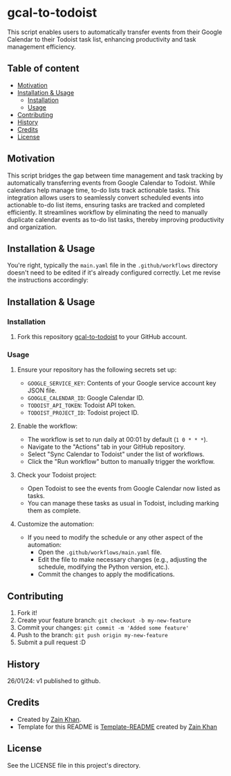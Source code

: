 # gcal-to-todoist
This script enables users to automatically transfer events from their Google Calendar to their Todoist task list, enhancing productivity and task management efficiency.


## Table of content
- [Motivation](#motivation)
- [Installation & Usage](#installation--usage)
    - [Installation](#installation)
    - [Usage](#usage)
- [Contributing](#contributing)
- [History](#history)
- [Credits](#credits)
- [License](#license)


## Motivation
This script bridges the gap between time management and task tracking by automatically transferring events from Google Calendar to Todoist. While calendars help manage time, to-do lists track actionable tasks. This integration allows users to seamlessly convert scheduled events into actionable to-do list items, ensuring tasks are tracked and completed efficiently. It streamlines workflow by eliminating the need to manually duplicate calendar events as to-do list tasks, thereby improving productivity and organization.


## Installation & Usage
You're right, typically the `main.yaml` file in the `.github/workflows` directory doesn't need to be edited if it's already configured correctly. Let me revise the instructions accordingly:

## Installation & Usage

### Installation
1. Fork this repository [gcal-to-todoist](https://github.com/gitzain/gcal-to-todoist) to your GitHub account.

### Usage
1. Ensure your repository has the following secrets set up:
   - `GOOGLE_SERVICE_KEY`: Contents of your Google service account key JSON file.
   - `GOOGLE_CALENDAR_ID`: Google Calendar ID.
   - `TODOIST_API_TOKEN`: Todoist API token.
   - `TODOIST_PROJECT_ID`: Todoist project ID.

2. Enable the workflow:
   - The workflow is set to run daily at 00:01 by default (`1 0 * * *`).
   - Navigate to the "Actions" tab in your GitHub repository.
   - Select "Sync Calendar to Todoist" under the list of workflows.
   - Click the "Run workflow" button to manually trigger the workflow.

3. Check your Todoist project:
   - Open Todoist to see the events from Google Calendar now listed as tasks.
   - You can manage these tasks as usual in Todoist, including marking them as complete.

4. Customize the automation:
   - If you need to modify the schedule or any other aspect of the automation:
     - Open the `.github/workflows/main.yaml` file.
     - Edit the file to make necessary changes (e.g., adjusting the schedule, modifying the Python version, etc.).
     - Commit the changes to apply the modifications.


## Contributing
1. Fork it!
2. Create your feature branch: `git checkout -b my-new-feature`
3. Commit your changes: `git commit -m 'Added some feature'`
4. Push to the branch: `git push origin my-new-feature`
5. Submit a pull request :D


## History
26/01/24: v1 published to github. 


## Credits
- Created by <a href="https://iamzain.com">Zain Khan</a>.
- Template for this README is <a href="https://github.com/gitzain/template-README">Template-README</a> created by <a href="https://iamzain.com">Zain Khan</a>


## License
See the LICENSE file in this project's directory.
